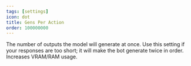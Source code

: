 ```yaml
---
tags: [settings]
icon: dot
title: Gens Per Action
order: 100000000
---
```

The number of outputs the model will generate at once. Use this setting if your responses are too short; it will make the bot generate twice in order. Increases VRAM/RAM usage.